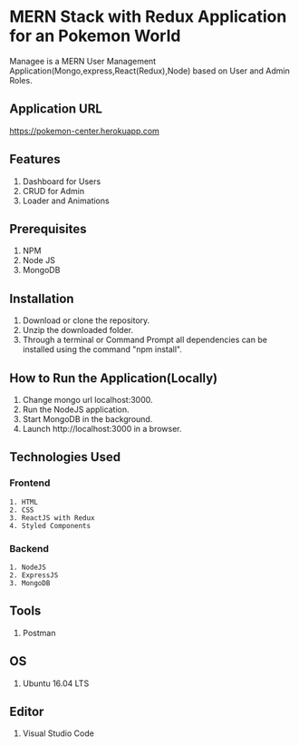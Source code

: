 # MERN Stack with Redux Application for an Pokemon World
Managee is a MERN User Management Application(Mongo,express,React(Redux),Node) based on User and Admin Roles.

## Application URL
https://pokemon-center.herokuapp.com

## Features

  1. Dashboard for Users
  2. CRUD for Admin
  6. Loader and Animations


## Prerequisites

  1. NPM
  2. Node JS
  3. MongoDB

## Installation

  1. Download or clone the repository.
  2. Unzip the downloaded folder.
  3. Through a terminal or Command Prompt all dependencies can be installed using the command "npm install".

## How to Run the Application(Locally)

  1. Change mongo url localhost:3000.
  2. Run the NodeJS application.
  3. Start MongoDB in the background.
  4. Launch http://localhost:3000 in a browser.

## Technologies Used
  
### Frontend
    
	1. HTML
  	2. CSS
  	3. ReactJS with Redux
    4. Styled Components

### Backend

  	1. NodeJS
  	2. ExpressJS
  	3. MongoDB

## Tools

  1. Postman


## OS

  1. Ubuntu 16.04 LTS

## Editor
  
  1. Visual Studio Code